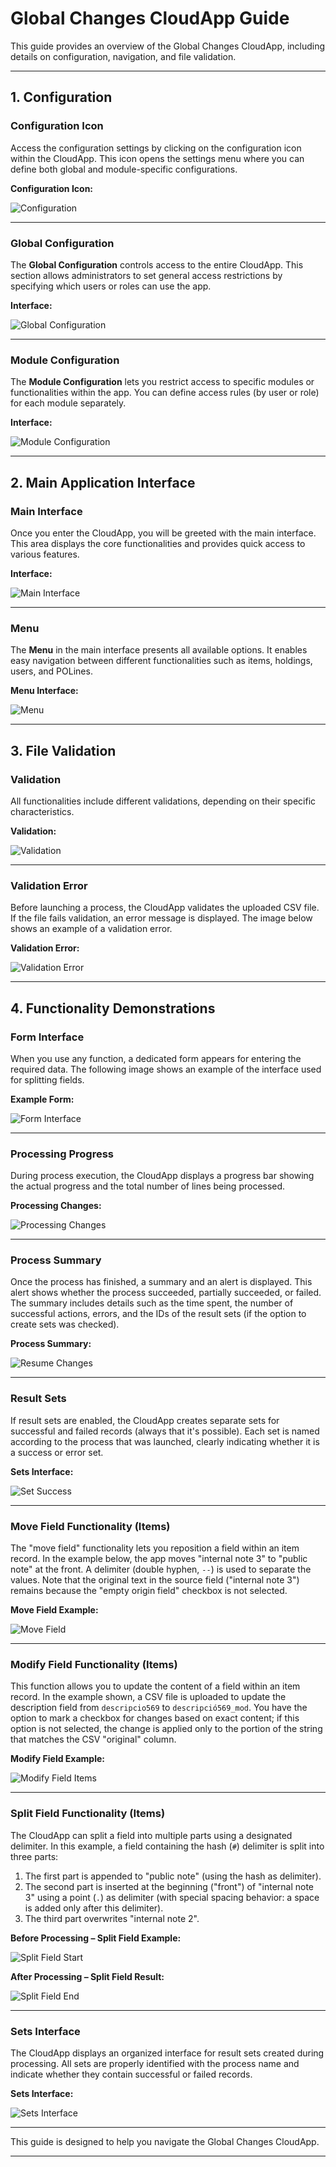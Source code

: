 # Global Changes CloudApp Guide

This guide provides an overview of the Global Changes CloudApp, including details on configuration, navigation, and file validation.

---

## 1. Configuration

### Configuration Icon
Access the configuration settings by clicking on the configuration icon within the CloudApp. This icon opens the settings menu where you can define both global and module-specific configurations.

**Configuration Icon:**

![Configuration](img/configuration.png)

---

### Global Configuration
The **Global Configuration** controls access to the entire CloudApp. This section allows administrators to set general access restrictions by specifying which users or roles can use the app.

**Interface:**

![Global Configuration](img/global_configuration.png)

---

### Module Configuration
The **Module Configuration** lets you restrict access to specific modules or functionalities within the app. You can define access rules (by user or role) for each module separately.

**Interface:**

![Module Configuration](img/module_configuration.png)

---

## 2. Main Application Interface

### Main Interface
Once you enter the CloudApp, you will be greeted with the main interface. This area displays the core functionalities and provides quick access to various features.

**Interface:**

![Main Interface](img/main_interface.png)

---

### Menu
The **Menu** in the main interface presents all available options. It enables easy navigation between different functionalities such as items, holdings, users, and POLines.

**Menu Interface:**

![Menu](img/menu.png)

---

## 3. File Validation

### Validation
All functionalities include different validations, depending on their specific characteristics.

**Validation:**

![Validation](img/validation.png)

---

### Validation Error
Before launching a process, the CloudApp validates the uploaded CSV file. If the file fails validation, an error message is displayed. The image below shows an example of a validation error.

**Validation Error:**

![Validation Error](img/validation_error.png)

---

## 4. Functionality Demonstrations

### Form Interface
When you use any function, a dedicated form appears for entering the required data. The following image shows an example of the interface used for splitting fields.

**Example Form:**

![Form Interface](img/form_interface.png)

---

### Processing Progress
During process execution, the CloudApp displays a progress bar showing the actual progress and the total number of lines being processed.

**Processing Changes:**

![Processing Changes](img/processing_changes.png)

---

### Process Summary
Once the process has finished, a summary and an alert is displayed. This alert shows whether the process succeeded, partially succeeded, or failed. The summary includes details such as the time spent, the number of successful actions, errors, and the IDs of the result sets (if the option to create sets was checked).

**Process Summary:**

![Resume Changes](img/resume_changes.png)

---

### Result Sets
If result sets are enabled, the CloudApp creates separate sets for successful and failed records (always that it's possible). Each set is named according to the process that was launched, clearly indicating whether it is a success or error set.

**Sets Interface:**

![Set Success](img/set_success.png)

---

### Move Field Functionality (Items)
The "move field" functionality lets you reposition a field within an item record. In the example below, the app moves "internal note 3" to "public note" at the front. A delimiter (double hyphen, `--`) is used to separate the values. Note that the original text in the source field ("internal note 3") remains because the "empty origin field" checkbox is not selected.

**Move Field Example:**

![Move Field](img/move_field.png)

---

### Modify Field Functionality (Items)
This function allows you to update the content of a field within an item record. In the example shown, a CSV file is uploaded to update the description field from `descripcio569` to `descripció569_mod`. You have the option to mark a checkbox for changes based on exact content; if this option is not selected, the change is applied only to the portion of the string that matches the CSV "original" column.

**Modify Field Example:**

![Modify Field Items](img/modify_field_item.png)

---

### Split Field Functionality (Items)
The CloudApp can split a field into multiple parts using a designated delimiter. In this example, a field containing the hash (`#`) delimiter is split into three parts:
1. The first part is appended to "public note" (using the hash as delimiter).
2. The second part is inserted at the beginning ("front") of "internal note 3" using a point (`.`) as delimiter (with special spacing behavior: a space is added only after this delimiter).
3. The third part overwrites "internal note 2".

**Before Processing – Split Field Example:**

![Split Field Start](img/split_field_items_start.png)

**After Processing – Split Field Result:**

![Split Field End](img/split_field_items_end.png)

---

### Sets Interface
The CloudApp displays an organized interface for result sets created during processing. All sets are properly identified with the process name and indicate whether they contain successful or failed records.

**Sets Interface:**

![Sets Interface](img/sets.png)

---

This guide is designed to help you navigate the Global Changes CloudApp.

---

